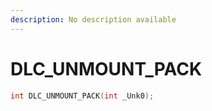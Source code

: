 ```yaml
---
description: No description available 
---
```


# DLC_UNMOUNT_PACK

```cpp
int DLC_UNMOUNT_PACK(int _Unk0);
```